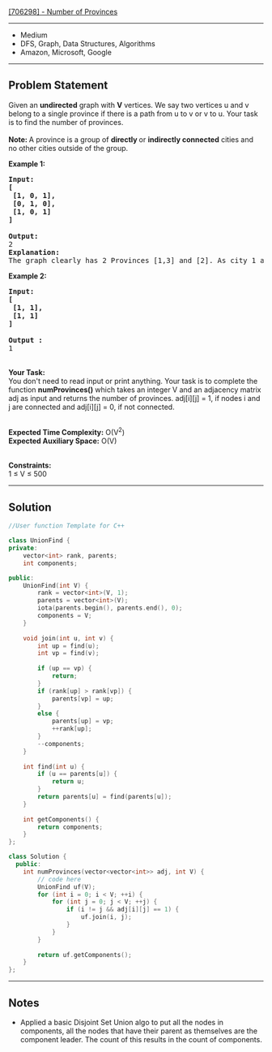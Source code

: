 [[706298] - Number of Provinces](https://practice.geeksforgeeks.org/problems/number-of-provinces/1)

---

- Medium
- DFS, Graph, Data Structures, Algorithms
- Amazon, Microsoft, Google

---

## Problem Statement

<p><span style="font-size: 14px;">Given an <strong>undirected</strong></span><span style="font-size: 14px;">&nbsp;graph with <strong>V</strong> vertices. We say two vertices u and v belong to a single province if there is a path from u to v or v to u. Your task is to find the number of provinces.</span><br /><br /><span style="font-size: 14px;"><strong>Note: </strong></span> <span style="font-size: 14px;">A province is a group of <strong>directly </strong>or <strong>indirectly connected</strong> cities and no other cities outside of the group. </span></p>
<p><span style="font-size: 14px;"><strong>Example 1:</strong></span></p>
<pre><span style="font-size: 14px;"><strong>Input:
[
 [1, 0, 1],
 [0, 1, 0],
&nbsp;[1, 0, 1]
]
</strong></span><img src="https://media.geeksforgeeks.org/img-practice/PROD/addEditProblem/706298/Web/Other/763b704c-74af-4d7c-8457-a1b8fe00a077_1685087210.png" alt="" /><span style="font-size: 14px;">
<strong>Output:
</strong>2
<strong>Explanation:</strong>
The graph clearly has 2 Provinces [1,3] and [2]. As city 1 and city 3 has a path between them they belong to a single province. City 2 has no path to city 1 or city 3 hence it belongs to another province.</span>
</pre>
<div><span style="font-size: 14px;"><strong>Example 2:</strong></span></div>
<pre><span style="font-size: 14px;"><strong>Input:
[
&nbsp;[1, 1],
&nbsp;[1, 1]
]
</strong></span><img src="https://media.geeksforgeeks.org/img-practice/PROD/addEditProblem/706298/Web/Other/f1fc32d4-70bb-429d-be95-a1485e4ae057_1685087210.png" alt="" /><span style="font-size: 14px;">
<strong>Output :</strong>
1</span>
</pre>
<p><br /><span style="font-size: 14px;"><strong>Your Task:&nbsp;&nbsp;</strong><br />You don't need to read input or print anything. Your task is to complete the function <strong>numProvinces()</strong>&nbsp;which takes an integer V and an adjacency matrix adj as input and returns the number of provinces. adj[i][j] = 1, if nodes i and j are connected and adj[i][j] = 0, if not connected.</span></p>
<p><br /><span style="font-size: 14px;"><strong>Expected Time Complexity:</strong> O(V<sup>2</sup>)<br /><strong>Expected Auxiliary Space:</strong> O(V)</span></p>
<p><br /><span style="font-size: 14px;"><strong>Constraints:</strong><br />1 &le; V &le; 500</span></p>

---

## Solution

```cpp
//User function Template for C++

class UnionFind {
private:
    vector<int> rank, parents;
    int components;

public:
    UnionFind(int V) {
        rank = vector<int>(V, 1);
        parents = vector<int>(V);
        iota(parents.begin(), parents.end(), 0);
        components = V;
    }
    
    void join(int u, int v) {
        int up = find(u);
        int vp = find(v);
        
        if (up == vp) {
            return;
        }
        if (rank[up] > rank[vp]) {
            parents[vp] = up;
        }
        else {
            parents[up] = vp;
            ++rank[up];
        }
        --components;
    }
    
    int find(int u) {
        if (u == parents[u]) {
            return u;
        }
        return parents[u] = find(parents[u]);
    }
    
    int getComponents() {
        return components;
    }
};

class Solution {
  public:
    int numProvinces(vector<vector<int>> adj, int V) {
        // code here
        UnionFind uf(V);
        for (int i = 0; i < V; ++i) {
            for (int j = 0; j < V; ++j) {
                if (i != j && adj[i][j] == 1) {
                    uf.join(i, j);
                }
            }
        }
        
        return uf.getComponents();
    }
};
```

---

## Notes

- Applied a basic Disjoint Set Union algo to put all the nodes in components, all the nodes that have their parent as themselves are the component leader. The count of this results in the count of components.
